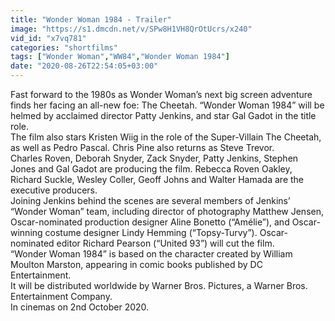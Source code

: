 ```yaml
---
title: "Wonder Woman 1984 - Trailer"
image: "https://s1.dmcdn.net/v/SPw8H1VH8QrOtUcrs/x240"
vid_id: "x7vq781"
categories: "shortfilms"
tags: ["Wonder Woman","WW84","Wonder Woman 1984"]
date: "2020-08-26T22:54:05+03:00"
---
```

Fast forward to the 1980s as Wonder Woman’s next big screen adventure finds her facing an all-new foe: The Cheetah. “Wonder Woman 1984” will be helmed by acclaimed director Patty Jenkins, and star Gal Gadot in the title role.  <br>The film also stars Kristen Wiig in the role of the Super-Villain The Cheetah, as well as Pedro Pascal.  Chris Pine also returns as Steve Trevor.  <br>Charles Roven, Deborah Snyder, Zack Snyder, Patty Jenkins, Stephen Jones and Gal Gadot are producing the film. Rebecca Roven Oakley, Richard Suckle, Wesley Coller, Geoff Johns and Walter Hamada are the executive producers.  <br>Joining Jenkins behind the scenes are several members of Jenkins’ “Wonder Woman” team, including director of photography Matthew Jensen, Oscar-nominated production designer Aline Bonetto (“Amélie”), and Oscar-winning costume designer Lindy Hemming (“Topsy-Turvy”). Oscar-nominated editor Richard Pearson (“United 93”) will cut the film.  <br>“Wonder Woman 1984” is based on the character created by William Moulton Marston, appearing in comic books published by DC Entertainment.  <br>It will be distributed worldwide by Warner Bros. Pictures, a Warner Bros. Entertainment Company.  <br>In cinemas on 2nd October 2020.
